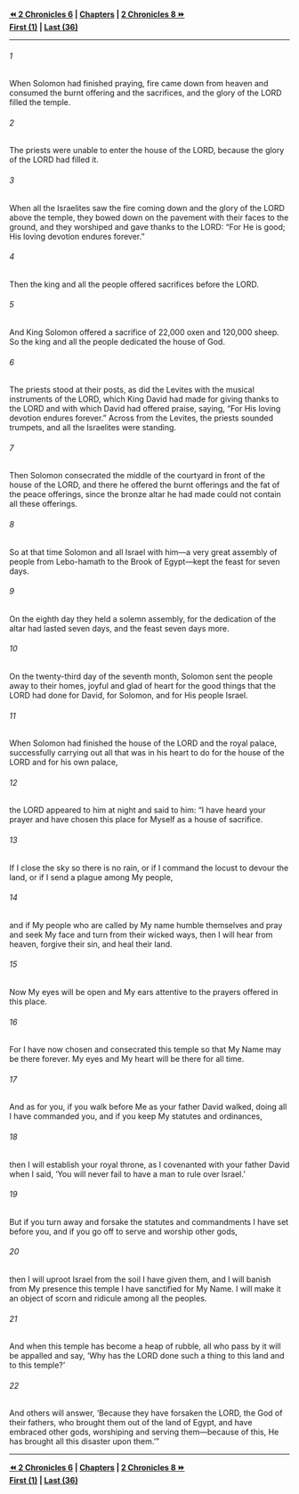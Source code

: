   
**[⏪ 2 Chronicles 6](./2%20Chronicles%206.md) | [Chapters](./_index.md) | [2 Chronicles 8 ⏩](./2%20Chronicles%208.md)**  
**[First (1)](./2%20Chronicles%201.md) | [Last (36)](./2%20Chronicles%2036.md)**  
  
---  
  
###### 1  
When Solomon had finished praying, fire came down from heaven and consumed the burnt offering and the sacrifices, and the glory of the LORD filled the temple.  
  
###### 2  
The priests were unable to enter the house of the LORD, because the glory of the LORD had filled it.  
  
###### 3  
When all the Israelites saw the fire coming down and the glory of the LORD above the temple, they bowed down on the pavement with their faces to the ground, and they worshiped and gave thanks to the LORD: “For He is good; His loving devotion endures forever.”  
  
###### 4  
Then the king and all the people offered sacrifices before the LORD.  
  
###### 5  
And King Solomon offered a sacrifice of 22,000 oxen and 120,000 sheep. So the king and all the people dedicated the house of God.  
  
###### 6  
The priests stood at their posts, as did the Levites with the musical instruments of the LORD, which King David had made for giving thanks to the LORD and with which David had offered praise, saying, “For His loving devotion endures forever.” Across from the Levites, the priests sounded trumpets, and all the Israelites were standing.  
  
###### 7  
Then Solomon consecrated the middle of the courtyard in front of the house of the LORD, and there he offered the burnt offerings and the fat of the peace offerings, since the bronze altar he had made could not contain all these offerings.  
  
###### 8  
So at that time Solomon and all Israel with him—a very great assembly of people from Lebo-hamath to the Brook of Egypt—kept the feast for seven days.  
  
###### 9  
On the eighth day they held a solemn assembly, for the dedication of the altar had lasted seven days, and the feast seven days more.  
  
###### 10  
On the twenty-third day of the seventh month, Solomon sent the people away to their homes, joyful and glad of heart for the good things that the LORD had done for David, for Solomon, and for His people Israel.  
  
###### 11  
When Solomon had finished the house of the LORD and the royal palace, successfully carrying out all that was in his heart to do for the house of the LORD and for his own palace,  
  
###### 12  
the LORD appeared to him at night and said to him: “I have heard your prayer and have chosen this place for Myself as a house of sacrifice.  
  
###### 13  
If I close the sky so there is no rain, or if I command the locust to devour the land, or if I send a plague among My people,  
  
###### 14  
and if My people who are called by My name humble themselves and pray and seek My face and turn from their wicked ways, then I will hear from heaven, forgive their sin, and heal their land.  
  
###### 15  
Now My eyes will be open and My ears attentive to the prayers offered in this place.  
  
###### 16  
For I have now chosen and consecrated this temple so that My Name may be there forever. My eyes and My heart will be there for all time.  
  
###### 17  
And as for you, if you walk before Me as your father David walked, doing all I have commanded you, and if you keep My statutes and ordinances,  
  
###### 18  
then I will establish your royal throne, as I covenanted with your father David when I said, ‘You will never fail to have a man to rule over Israel.’  
  
###### 19  
But if you turn away and forsake the statutes and commandments I have set before you, and if you go off to serve and worship other gods,  
  
###### 20  
then I will uproot Israel from the soil I have given them, and I will banish from My presence this temple I have sanctified for My Name. I will make it an object of scorn and ridicule among all the peoples.  
  
###### 21  
And when this temple has become a heap of rubble, all who pass by it will be appalled and say, ‘Why has the LORD done such a thing to this land and to this temple?’  
  
###### 22  
And others will answer, ‘Because they have forsaken the LORD, the God of their fathers, who brought them out of the land of Egypt, and have embraced other gods, worshiping and serving them—because of this, He has brought all this disaster upon them.’”  
  
  
---  
  
**[⏪ 2 Chronicles 6](./2%20Chronicles%206.md) | [Chapters](./_index.md) | [2 Chronicles 8 ⏩](./2%20Chronicles%208.md)**  
**[First (1)](./2%20Chronicles%201.md) | [Last (36)](./2%20Chronicles%2036.md)**  
  
